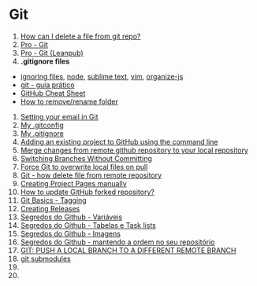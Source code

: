 # Git

1. [How can I delete a file from git repo?](http://stackoverflow.com/questions/2047465/how-can-i-delete-a-file-from-git-repo)
1. [Pro - Git](http://git-scm.com/book/pt-br)
1. [Pro - Git (Leanpub)](https://leanpub.com/pro-git)
1. **.gitignore files**
  * [ignoring files](http://gitready.com/beginner/2009/01/19/ignoring-files.html), [node](http://www.gitignore.io/api/node), [sublime text](http://www.gitignore.io/api/sublimetext), [vim](http://www.gitignore.io/api/vim), [organize-js](https://github.com/diogomoretti/organize-js/blob/gh-pages/.gitignore)
  * [git - guia prático](http://rogerdudler.github.io/git-guide/index.pt_BR.html)
  * [GitHub Cheat Sheet](https://github.com/tiimgreen/github-cheat-sheet)
  * [How to remove/rename folder](http://stackoverflow.com/questions/1094269/whats-the-purpose-of-git-mv)
1. [Setting your email in Git](https://help.github.com/articles/setting-your-email-in-git)
1. [My .gitconfig](https://gist.github.com/ericdouglas/f4d9d3c38be627f8d080)
1. [My .gitignore](https://gist.github.com/ericdouglas/b8d9ebcc510e9802e9cd)
1. [Adding an existing project to GitHub using the command line](https://help.github.com/articles/adding-an-existing-project-to-github-using-the-command-line/)
1. [Merge changes from remote github repository to your local repository](http://stackoverflow.com/questions/867831/merge-changes-from-remote-github-repository-to-your-local-repository)
1. [Switching Branches Without Committing](http://www.gitguys.com/topics/switching-branches-without-committing/)
1. [Force Git to overwrite local files on pull](http://stackoverflow.com/questions/1125968/force-git-to-overwrite-local-files-on-pull)
1. [Git - how delete file from remote repository](http://stackoverflow.com/questions/9701238/git-how-delete-file-from-remote-repository)
1. [Creating Project Pages manually](https://help.github.com/articles/creating-project-pages-manually/)
1. [How to update GitHub forked repository?](http://stackoverflow.com/questions/7244321/how-to-update-github-forked-repository)
1. [Git Basics - Tagging](http://git-scm.com/book/en/v2/Git-Basics-Tagging)
1. [Creating Releases](https://help.github.com/articles/creating-releases/)
1. [Segredos do Github - Variáveis](http://blog.da2k.com.br/2015/01/16/segredos-do-github-variaveis/)
1. [Segredos do Github - Tabelas e Task lists](http://blog.da2k.com.br/2015/01/17/segredos-do-github-tabelas-e-task-lists/)
1. [Segredos do Github - Imagens](http://blog.da2k.com.br/2015/01/26/segredos-do-github-imagens/)
1. [Segredos do Github - mantendo a ordem no seu repositório](http://blog.da2k.com.br/2015/02/01/segredos-do-github-mantendo-a-ordem-no-seu-repositorio/)
1. [GIT: PUSH A LOCAL BRANCH TO A DIFFERENT REMOTE BRANCH](http://blog.supermatter.com/post/761870270/git-push-a-local-branch-to-a-different-remote-branch)
1. [git submodules](http://stackoverflow.com/questions/9357442/github-linking-with-other-repos)
1. []()
1. []()
